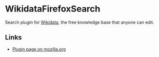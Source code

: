 WikidataFirefoxSearch
=====================

Search plugin for [Wikidata](https://wikidata.org/),
the free knowledge base that anyone can edit.

Links
-----

* [Plugin page on mozilla.org](https://addons.mozilla.org/en-US/firefox/addon/wikidata-search/)